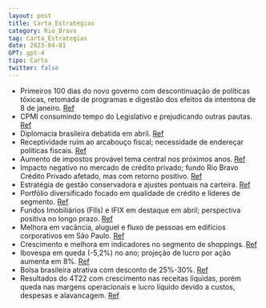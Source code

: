 ```yaml
---
layout: post
title: Carta_Estrategias
category: Rio_Bravo
tag: Carta_Estrategias
date: 2023-04-01
GPT: gpt-4
tipo: Carta
twitter: false
---
```


- Primeiros 100 dias do novo governo com descontinuação de políticas tóxicas, retomada de programas e digestão dos efeitos da intentona de 8 de janeiro.
<a href="#" onclick="search_on_pdf('econômica, ou ainda uma espécie de Nova República. Mas não houve nada disso em abril. Foram ao men')">Ref</a>
- CPMI consumindo tempo do Legislativo e prejudicando outras pautas.
<a href="#" onclick="search_on_pdf('energia do Legislativo, talvez o maior pedaço do ano de 2023, com óbvio prejuízo de outras pautas. ')">Ref</a>
- Diplomacia brasileira debatida em abril.
<a href="#" onclick="search_on_pdf('diplomacia brasileira foi fortemente debatida durante o mês de abril. O outono veio forte: a geri')">Ref</a>
- Receptividade ruim ao arcabouço fiscal; necessidade de endereçar políticas fiscais.
<a href="#" onclick="search_on_pdf('recebido: estariam resolvidas tanto a substituição do Teto quanto a inconsistência entre as polític')">Ref</a>
- Aumento de impostos provável tema central nos próximos anos.
<a href="#" onclick="search_on_pdf('O grande assunto do país nos próximos anos, com este governo, será o aumento de impostos”estraté')">Ref</a>
- Impacto negativo no mercado de crédito privado; fundo Rio Bravo Crédito Privado afetado, mas com retorno positivo.
<a href="#" onclick="search_on_pdf('gráfico abaixo que a captação líquida acumulada de 2023 em mais de 40 fundos de crédito privado com')">Ref</a>
- Estratégia de gestão conservadora e ajustes pontuais na carteira.
<a href="#" onclick="search_on_pdf('conservar o caixa do fundo e realizar ajustes pontuais na carteira no mercado secundário, preservan')">Ref</a>
- Portfólio diversificado focado em qualidade de crédito e líderes de segmento.
<a href="#" onclick="search_on_pdf('Investimentos em ativos de renda fixa de baixo risco de crédito.Fundos imobiliários de crédito4 F')">Ref</a>
- Fundos Imobiliários (FIIs) e IFIX em destaque em abril; perspectiva positiva no longo prazo.
<a href="#" onclick="search_on_pdf('Índice de Fundos Imobiliários da B3, o IFIX, avançou 3,52% no mês e foi um dos principais ativos')">Ref</a>
- Melhora em vacância, aluguel e fluxo de pessoas em edifícios corporativos em São Paulo.
<a href="#" onclick="search_on_pdf('vacância e aluguel nos ativos têm apresentado melhora após o longo período da pandemia,  quando for')">Ref</a>
- Crescimento e melhora em indicadores no segmento de shoppings.
<a href="#" onclick="search_on_pdf('mesmo mês em 2022, sendo esse crescimento ainda maior nas região sudeste, onde estão localizados gr')">Ref</a>
- Ibovespa em queda (-5,2%) no ano; projeção de lucro por ação aumenta em 8%.
<a href="#" onclick="search_on_pdf('doméstica continuam nos preocupando.IBOV X Lucro por açãoIBOVP/E IBOV ( Ex- vale & Petrobras) Lu')">Ref</a>
- Bolsa brasileira atrativa com desconto de 25%-30%.
<a href="#" onclick="search_on_pdf('regra fiscal foi bem recebida, mas já ficou claro para economistas que é insuficiente para garantir')">Ref</a>
- Resultados do 4T22 com crescimento nas receitas líquidas, porém queda nas margens operacionais e lucro líquido devido a custos, despesas e alavancagem.
<a href="#" onclick="search_on_pdf('lucro de R$ 92,4 bilhões no 4T22, uma queda de 5,1%, e uma margem que recua de 12,1% no 4T21 para 1')">Ref</a>
